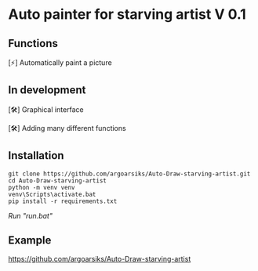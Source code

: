 # Auto painter for starving artist V 0.1

## Functions

[⚡] Automatically paint a picture

## In development

[🛠️] Graphical interface

[🛠️] Adding many different functions

## Installation
```
git clone https://github.com/argoarsiks/Auto-Draw-starving-artist.git
cd Auto-Draw-starving-artist
python -m venv venv
venv\Scripts\activate.bat
pip install -r requirements.txt
```
*Run "run.bat"*

## Example
https://github.com/argoarsiks/Auto-Draw-starving-artist
